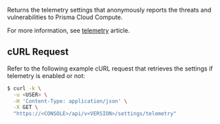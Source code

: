 Returns the telemetry settings that anonymously reports the threats and vulnerabilities to Prisma Cloud Compute.

For more information, see [telemetry](https://docs.paloaltonetworks.com/prisma/prisma-cloud/prisma-cloud-admin-compute/technology_overviews/telemetry) article.

## cURL Request

Refer to the following example cURL request that retrieves the settings if telemetry is enabled or not:

```bash
$ curl -k \
  -u <USER> \
  -H 'Content-Type: application/json' \
  -X GET \
  "https://<CONSOLE>/api/v<VERSION>/settings/telemetry"
```
